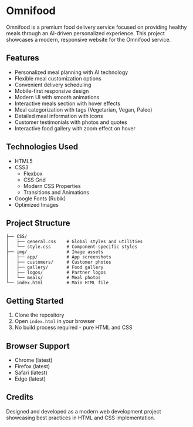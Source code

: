 # Omnifood

Omnifood is a premium food delivery service focused on providing healthy meals through an AI-driven personalized experience. This project showcases a modern, responsive website for the Omnifood service.

## Features

- Personalized meal planning with AI technology
- Flexible meal customization options
- Convenient delivery scheduling
- Mobile-first responsive design
- Modern UI with smooth animations
- Interactive meals section with hover effects
- Meal categorization with tags (Vegetarian, Vegan, Paleo)
- Detailed meal information with icons
- Customer testimonials with photos and quotes
- Interactive food gallery with zoom effect on hover

## Technologies Used

- HTML5
- CSS3
  - Flexbox
  - CSS Grid
  - Modern CSS Properties
  - Transitions and Animations
- Google Fonts (Rubik)
- Optimized Images

## Project Structure

```
├── CSS/
│   ├── general.css    # Global styles and utilities
│   └── style.css      # Component-specific styles
├── img/               # Image assets
│   ├── app/           # App screenshots
│   ├── customers/     # Customer photos
│   ├── gallery/       # Food gallery
│   ├── logos/         # Partner logos
│   └── meals/         # Meal photos
└── index.html         # Main HTML file
```

## Getting Started

1. Clone the repository
2. Open `index.html` in your browser
3. No build process required - pure HTML and CSS

## Browser Support

- Chrome (latest)
- Firefox (latest)
- Safari (latest)
- Edge (latest)

## Credits

Designed and developed as a modern web development project showcasing best practices in HTML and CSS implementation.
